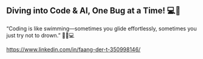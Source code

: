 ## Diving into Code & AI, One Bug at a Time! 💻🐞

“Coding is like swimming—sometimes you glide effortlessly, sometimes you just try not to drown.” 🏊‍♂️💻

https://www.linkedin.com/in/faang-der-t-350998146/
<!--
**acsontfd/acsontfd** is a ✨ _special_ ✨ repository because its `README.md` (this file) appears on your GitHub profile.

Here are some ideas to get you started:

- 🔭 I’m currently working on ...
- 🌱 I’m currently learning ...
- 👯 I’m looking to collaborate on ...
- 🤔 I’m looking for help with ...
- 💬 Ask me about ...
- 📫 How to reach me: ...
- 😄 Pronouns: ...
- ⚡ Fun fact: ...
-->
